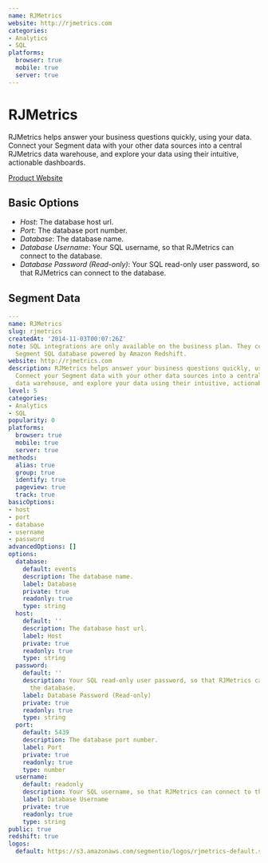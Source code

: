 ```yaml
---
name: RJMetrics
website: http://rjmetrics.com
categories:
- Analytics
- SQL
platforms:
  browser: true
  mobile: true
  server: true
---
```


# RJMetrics

RJMetrics helps answer your business questions quickly, using your data. Connect your Segment data with your other data sources into a central RJMetrics data warehouse, and explore your data using their intuitive, actionable dashboards.

[Product Website](http://rjmetrics.com)

## Basic Options

- *Host*: The database host url.
- *Port*: The database port number.
- *Database*: The database name.
- *Database Username*: Your SQL username, so that RJMetrics can connect to the database.
- *Database Password (Read-only)*: Your SQL read-only user password, so that RJMetrics can connect to the database.


## Segment Data
```yaml
---
name: RJMetrics
slug: rjmetrics
createdAt: '2014-11-03T00:07:26Z'
note: SQL integrations are only available on the business plan. They connect to your
  Segment SQL database powered by Amazon Redshift.
website: http://rjmetrics.com
description: RJMetrics helps answer your business questions quickly, using your data.
  Connect your Segment data with your other data sources into a central RJMetrics
  data warehouse, and explore your data using their intuitive, actionable dashboards.
level: 5
categories:
- Analytics
- SQL
popularity: 0
platforms:
  browser: true
  mobile: true
  server: true
methods:
  alias: true
  group: true
  identify: true
  pageview: true
  track: true
basicOptions:
- host
- port
- database
- username
- password
advancedOptions: []
options:
  database:
    default: events
    description: The database name.
    label: Database
    private: true
    readonly: true
    type: string
  host:
    default: ''
    description: The database host url.
    label: Host
    private: true
    readonly: true
    type: string
  password:
    default: ''
    description: Your SQL read-only user password, so that RJMetrics can connect to
      the database.
    label: Database Password (Read-only)
    private: true
    readonly: true
    type: string
  port:
    default: 5439
    description: The database port number.
    label: Port
    private: true
    readonly: true
    type: number
  username:
    default: readonly
    description: Your SQL username, so that RJMetrics can connect to the database.
    label: Database Username
    private: true
    readonly: true
    type: string
public: true
redshift: true
logos:
  default: https://s3.amazonaws.com/segmentio/logos/rjmetrics-default.svg

```

